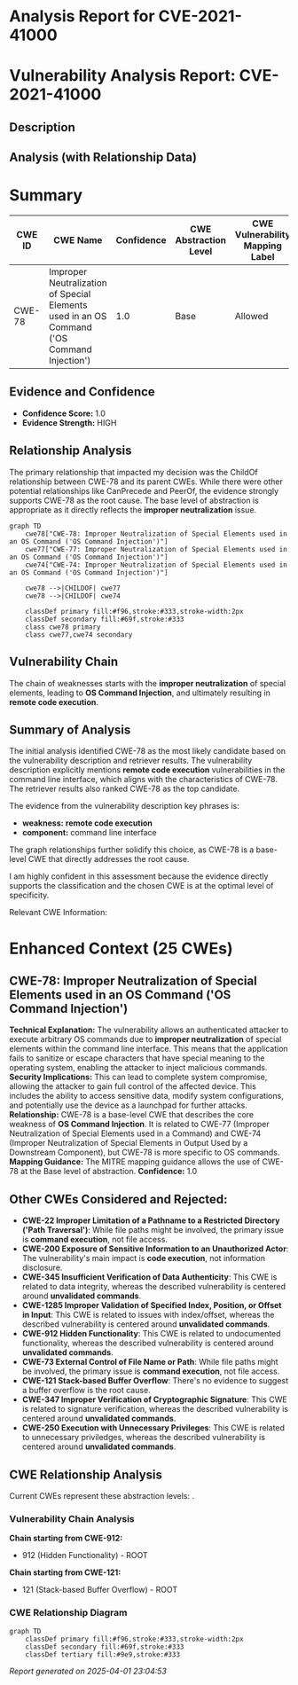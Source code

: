 # Analysis Report for CVE-2021-41000

# Vulnerability Analysis Report: CVE-2021-41000

## Description



## Analysis (with Relationship Data)

# Summary
| CWE ID | CWE Name | Confidence | CWE Abstraction Level | CWE Vulnerability Mapping Label | CWE-Vulnerability Mapping Notes |
|---|---|---|---|---|---|
| CWE-78 | Improper Neutralization of Special Elements used in an OS Command ('OS Command Injection') | 1.0 | Base | Allowed | Primary CWE |

## Evidence and Confidence

*   **Confidence Score:** 1.0
*   **Evidence Strength:** HIGH

## Relationship Analysis
The primary relationship that impacted my decision was the ChildOf relationship between CWE-78 and its parent CWEs. While there were other potential relationships like CanPrecede and PeerOf, the evidence strongly supports CWE-78 as the root cause. The base level of abstraction is appropriate as it directly reflects the **improper neutralization** issue.

```mermaid
graph TD
    cwe78["CWE-78: Improper Neutralization of Special Elements used in an OS Command ('OS Command Injection')"]
    cwe77["CWE-77: Improper Neutralization of Special Elements used in an OS Command ('OS Command Injection')"]
    cwe74["CWE-74: Improper Neutralization of Special Elements used in an OS Command ('OS Command Injection')"]
    
    cwe78 -->|CHILDOF| cwe77
    cwe78 -->|CHILDOF| cwe74
    
    classDef primary fill:#f96,stroke:#333,stroke-width:2px
    classDef secondary fill:#69f,stroke:#333
    class cwe78 primary
    class cwe77,cwe74 secondary
```

## Vulnerability Chain
The chain of weaknesses starts with the **improper neutralization** of special elements, leading to **OS Command Injection**, and ultimately resulting in **remote code execution**.

## Summary of Analysis
The initial analysis identified CWE-78 as the most likely candidate based on the vulnerability description and retriever results. The vulnerability description explicitly mentions **remote code execution** vulnerabilities in the command line interface, which aligns with the characteristics of CWE-78. The retriever results also ranked CWE-78 as the top candidate.

The evidence from the vulnerability description key phrases is:
- **weakness:** **remote code execution**
- **component:** command line interface

The graph relationships further solidify this choice, as CWE-78 is a base-level CWE that directly addresses the root cause.

I am highly confident in this assessment because the evidence directly supports the classification and the chosen CWE is at the optimal level of specificity.

Relevant CWE Information:

# Enhanced Context (25 CWEs)

## CWE-78: Improper Neutralization of Special Elements used in an OS Command ('OS Command Injection')
**Technical Explanation:** The vulnerability allows an authenticated attacker to execute arbitrary OS commands due to **improper neutralization** of special elements within the command line interface. This means that the application fails to sanitize or escape characters that have special meaning to the operating system, enabling the attacker to inject malicious commands.
**Security Implications:** This can lead to complete system compromise, allowing the attacker to gain full control of the affected device. This includes the ability to access sensitive data, modify system configurations, and potentially use the device as a launchpad for further attacks.
**Relationship:** CWE-78 is a base-level CWE that describes the core weakness of **OS Command Injection**. It is related to CWE-77 (Improper Neutralization of Special Elements used in a Command) and CWE-74 (Improper Neutralization of Special Elements in Output Used by a Downstream Component), but CWE-78 is more specific to OS commands.
**Mapping Guidance:** The MITRE mapping guidance allows the use of CWE-78 at the Base level of abstraction.
**Confidence:** 1.0

## Other CWEs Considered and Rejected:

*   **CWE-22 Improper Limitation of a Pathname to a Restricted Directory ('Path Traversal')**: While file paths might be involved, the primary issue is **command execution**, not file access.
*   **CWE-200 Exposure of Sensitive Information to an Unauthorized Actor**: The vulnerability's main impact is **code execution**, not information disclosure.
*   **CWE-345 Insufficient Verification of Data Authenticity**: This CWE is related to data integrity, whereas the described vulnerability is centered around **unvalidated commands**.
*   **CWE-1285 Improper Validation of Specified Index, Position, or Offset in Input**: This CWE is related to issues with index/offset, whereas the described vulnerability is centered around **unvalidated commands**.
*   **CWE-912 Hidden Functionality**: This CWE is related to undocumented functionality, whereas the described vulnerability is centered around **unvalidated commands**.
*   **CWE-73 External Control of File Name or Path**: While file paths might be involved, the primary issue is **command execution**, not file access.
*   **CWE-121 Stack-based Buffer Overflow**: There's no evidence to suggest a buffer overflow is the root cause.
*   **CWE-347 Improper Verification of Cryptographic Signature**: This CWE is related to signature verification, whereas the described vulnerability is centered around **unvalidated commands**.
*   **CWE-250 Execution with Unnecessary Privileges**: This CWE is related to unnecessary priviledges, whereas the described vulnerability is centered around **unvalidated commands**.


## CWE Relationship Analysis

Current CWEs represent these abstraction levels: .


### Vulnerability Chain Analysis

**Chain starting from CWE-912:**
- 912 (Hidden Functionality) - ROOT


**Chain starting from CWE-121:**
- 121 (Stack-based Buffer Overflow) - ROOT



### CWE Relationship Diagram

```mermaid
graph TD
    classDef primary fill:#f96,stroke:#333,stroke-width:2px
    classDef secondary fill:#69f,stroke:#333
    classDef tertiary fill:#9e9,stroke:#333
```



*Report generated on 2025-04-01 23:04:53*

